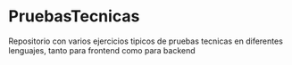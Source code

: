 # PruebasTecnicas
Repositorio con varios ejercicios tipicos de pruebas tecnicas en diferentes lenguajes, tanto para frontend como para backend
